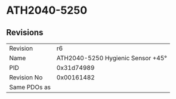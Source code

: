 # ATH2040-5250

## Revisions
<table>
<tr>
<td>Revision</td>
<td>r6</td>
</tr>
<tr>
<td>Name</td>
<td>ATH2040-5250 Hygienic Sensor +45°</td>
</tr>
<tr>
<td>PID</td>
<td>0x31d74989</td>
</tr>
<tr>
<td>Revision No</td>
<td>0x00161482</td>
</tr>
<tr>
<td>Same PDOs as</td>
<td></td>
</tr>
</table>
